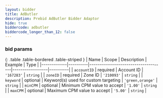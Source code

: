 ```yaml
---
layout: bidder
title: AdButler
description: Prebid AdButler Bidder Adaptor
hide: true
biddercode: adbutler
biddercode_longer_than_12: false
---
```



### bid params

{: .table .table-bordered .table-striped }
| Name        | Scope    | Description                          | Example          | Type     |
|-------------|----------|--------------------------------------|------------------|----------|
| `accountID` | required | Account ID                           | `'167283'`       | `string` |
| `zoneID`    | required | Zone ID                              | `'210093'`       | `string` |
| `keyword`   | optional | Keyword(s) used for custom targeting | `'green,orange'` | `string` |
| `minCPM`    | optional | Minimum CPM value to accept          | `'1.00'`         | `string` |
| `maxCPM`    | optional | Maximum CPM value to accept          | `'5.00'`         | `string` |
